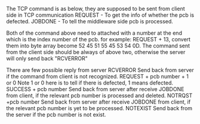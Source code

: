 The TCP command is as below, they are supposed to be sent from client side in TCP communication
REQUEST - To get the info of whether the pcb is defected.
JOBDONE - To tell the middleware side pcb is processed.

Both of the command above need to attached with a number at the end which is the index number of the pcb. for example: REQUEST + 13, convert them into byte array become 52 45 51 55 45 53 54 0D.
The command sent from the client side should be always of above two, otherwise the server will only send back "RCVERROR"

There are few possible reply from server
RCVERROR                              Send back from server if the command from client is not recognized.
REQUEST + pcb number + 1 or 0         Note 1 or 0 here is to tell if there is defected, 1 means defected.
SUCCESS + pcb number                  Send back from server after receive JOBDONE from client, if the relevant pcb number is processed and deleted.
NOTRQST +pcb number                   Send back from server after receive JOBDONE from client, if the relevant pcb number is yet to be processed.
NOTEXIST                              Send back from the server if the pcb number is not exist.
